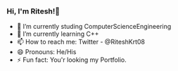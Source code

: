 ### Hi, I'm Ritesh!👋

- 🏫 I’m currently studing ComputerScienceEngineering 
- 🌱 I’m currently learning C++
- 📫 How to reach me: Twitter - @RiteshKrt08
- 😄 Pronouns: He/His
- ⚡ Fun fact: You'r looking my Portfolio.
